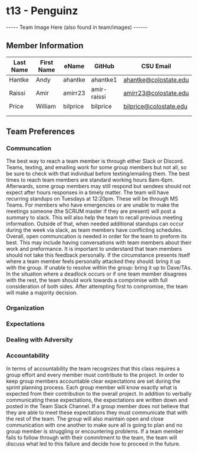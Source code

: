 # t13 - Penguinz

----- Team Image Here (also found in team/images) ------

## Member Information

| Last Name   | First Name  |    eName    |   GitHub    |      CSU Email           |
| ----------- | ----------- | ----------- | ----------- | ------------------------ | 
|   Hantke    |  Andy       | ahantke     | ahantke1    | ahantke@colostate.edu    |
|   Raissi    |  Amir       | amirr23     | amir-raissi | amirr23@colostate.edu    |
|   Price     |  William    | bilprice    | bilprice    | bilprice@colostate.edu   |
|             |             |             |             |                          |
|             |             |             |             |                          |


## Team Preferences

### Communcation
The best way to reach a team member is through either Slack or Discord. Teams, texting, and emailing work for some group members but not all, so be sure to check with that individual before texting/emailing them. The best times to reach team members are standard working hours 8am-6pm. Afterwards, some group members may still respond but sendees should not expect after hours responses in a timely matter. The team will have recurring standups on Tuesdays at 12:20pm. These will be through MS Teams. For members who have emergencies or are unable to make the meetings someone (the SCRUM master if they are present) will post a summary to slack. This will also help the team to recall previous meeting information. Outside of that, when needed additional standups can occur during the week via slack, as team members have conflicting schedules. Overall, open communcation is needed in order for the team to preform its best. This may include having conversations with team members about their work and preformance. It is important to understand that team members should not take this feedback personally. If the circumstance presents itself where a team member feels personally attacked they should: bring it up with the group. If unable to resolve within the group: bring it up to Dave/TAs. In the situation where a deadlock occurs or if one team member disagrees with the rest, the team should work towards a comprimise with full consideration of both sides. After attempting first to compromise, the team will make a majority decision. 

### Organization
### Expectations
### Dealing with Adversity
### Accountability
In terms of accountability the team recognizes that this class requires a group effort and every member must contribute to the project. In order to keep group members accountable clear expectations are set during the sprint planning process. Each group member will know exactly what is expected from their contribution to the overall project. In addition to verbally communicating these expectations, the expectations are written down and posted in the Team Slack Channel. If a group member does not believe that they are able to meet these expectations they must communicate that with the rest of the team. The group will also maintain open and close communication with one another to make sure all is going to plan and no group member is struggling or encountering problems. If a team member fails to follow through with their commitment to the team, the team will discuss what led to this failure and decide how to proceed in the future.